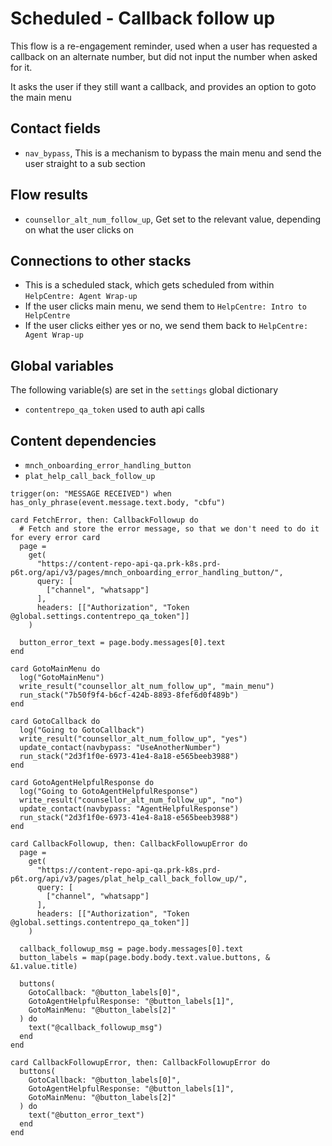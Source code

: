 # Scheduled - Callback follow up

This flow is a re-engagement reminder, used when a user has requested a callback on an alternate number, but did not input the number when asked for it.

It asks the user if they still want a callback, and provides an option to goto the main menu

## Contact fields

* `nav_bypass`, This is a mechanism to bypass the main menu and send the user straight to a sub section

## Flow results

* `counsellor_alt_num_follow_up`, Get set to the relevant value, depending on what the user clicks on

## Connections to other stacks

* This is a scheduled stack, which gets scheduled from within `HelpCentre: Agent Wrap-up`
* If the user clicks main menu, we send them to `HelpCentre: Intro to HelpCentre`
* If the user clicks either yes or no, we send them back to `HelpCentre: Agent Wrap-up`

## Global variables

The following variable(s) are set in the `settings` global dictionary

* `contentrepo_qa_token` used to auth api calls

## Content dependencies

* `mnch_onboarding_error_handling_button`
* `plat_help_call_back_follow_up`

```stack
trigger(on: "MESSAGE RECEIVED") when has_only_phrase(event.message.text.body, "cbfu")

card FetchError, then: CallbackFollowup do
  # Fetch and store the error message, so that we don't need to do it for every error card
  page =
    get(
      "https://content-repo-api-qa.prk-k8s.prd-p6t.org/api/v3/pages/mnch_onboarding_error_handling_button/",
      query: [
        ["channel", "whatsapp"]
      ],
      headers: [["Authorization", "Token @global.settings.contentrepo_qa_token"]]
    )

  button_error_text = page.body.messages[0].text
end

card GotoMainMenu do
  log("GotoMainMenu")
  write_result("counsellor_alt_num_follow_up", "main_menu")
  run_stack("7b50f9f4-b6cf-424b-8893-8fef6d0f489b")
end

card GotoCallback do
  log("Going to GotoCallback")
  write_result("counsellor_alt_num_follow_up", "yes")
  update_contact(navbypass: "UseAnotherNumber")
  run_stack("2d3f1f0e-6973-41e4-8a18-e565beeb3988")
end

card GotoAgentHelpfulResponse do
  log("Going to GotoAgentHelpfulResponse")
  write_result("counsellor_alt_num_follow_up", "no")
  update_contact(navbypass: "AgentHelpfulResponse")
  run_stack("2d3f1f0e-6973-41e4-8a18-e565beeb3988")
end

```

<!-- { section: "9af0e671-6ba5-4686-85e2-731ddd01ad85", x: 0, y: 0} -->

```stack
card CallbackFollowup, then: CallbackFollowupError do
  page =
    get(
      "https://content-repo-api-qa.prk-k8s.prd-p6t.org/api/v3/pages/plat_help_call_back_follow_up/",
      query: [
        ["channel", "whatsapp"]
      ],
      headers: [["Authorization", "Token @global.settings.contentrepo_qa_token"]]
    )

  callback_followup_msg = page.body.messages[0].text
  button_labels = map(page.body.body.text.value.buttons, & &1.value.title)

  buttons(
    GotoCallback: "@button_labels[0]",
    GotoAgentHelpfulResponse: "@button_labels[1]",
    GotoMainMenu: "@button_labels[2]"
  ) do
    text("@callback_followup_msg")
  end
end

card CallbackFollowupError, then: CallbackFollowupError do
  buttons(
    GotoCallback: "@button_labels[0]",
    GotoAgentHelpfulResponse: "@button_labels[1]",
    GotoMainMenu: "@button_labels[2]"
  ) do
    text("@button_error_text")
  end
end

```